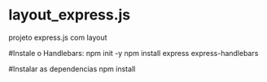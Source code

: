 # layout_express.js
projeto express.js com layout



#Instale o Handlebars:
npm init -y
npm install express express-handlebars

#Instalar as dependencias
npm install



